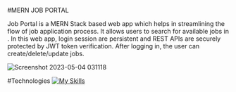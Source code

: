#MERN JOB PORTAL 

Job Portal is a MERN Stack based web app which helps in streamlining the flow of job application process. It allows users to search for available jobs in . In this web app, login session are persistent and REST APIs are securely protected by JWT token verification. After logging in, the user can create/delete/update jobs. 

![Screenshot 2023-05-04 031118](https://user-images.githubusercontent.com/122950634/236134972-38327482-9650-44b1-9a6c-0ecc0912f4e5.png)

#Technologies
[![My Skills](https://skills.thijs.gg/icons?i=mongodb,express,react,nodejs)](https://skills.thijs.gg)





